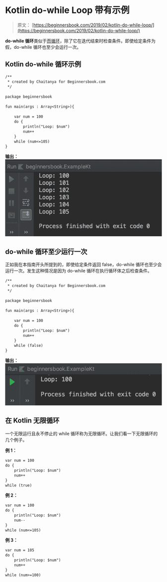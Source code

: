 # Kotlin do-while Loop 带有示例

> 原文： [https://beginnersbook.com/2019/02/kotlin-do-while-loop/](https://beginnersbook.com/2019/02/kotlin-do-while-loop/)

**do-while 循环**类似于[而循环](https://beginnersbook.com/2019/02/kotlin-while-loop/)，除了它在迭代结束时检查条件。即使给定条件为假，do-while 循环也至少会运行一次。

## Kotlin do-while 循环示例

```
/**
 * created by Chaitanya for Beginnersbook.com
 */

package beginnersbook

fun main(args : Array<String>){

    var num = 100
    do {
        println("Loop: $num")
        num++
    }
    while (num<=105)
}
```

**输出：**
![Kotlin do while loop](img/8559f5a74b231ef6f198786021e40259.jpg)

## do-while 循环至少运行一次

正如我在本指南开头所提到的，即使给定条件返回 false，do-while 循环也至少会运行一次。发生这种情况是因为 do-while 循环在执行循环体之后检查条件。

```
/**
 * created by Chaitanya for Beginnersbook.com
 */

package beginnersbook

fun main(args : Array<String>){

    var num = 100
    do {
        println("Loop: $num")
        num++
    }
    while (false)
}
```

**输出：**
![do while loop with false condition](img/e582243f5984a3e0a58624ba2065fbee.jpg)

## 在 Kotlin 无限循环

一个无限运行且永不停止的 while 循环称为无限循环。让我们看一下无限循环的几个例子。

**例 1：**

```
var num = 100
do {
    println("Loop: $num")
    num++   
}
while (true)
```

**例 2：**

```
var num = 100
do {
    println("Loop: $num")
    num--  
}
while (num<=105)
```

**例 3：**

```
var num = 105
do {
    println("Loop: $num")
    num++
}
while (num>=100)
```